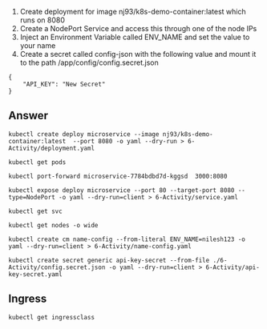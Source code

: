 1. Create deployment for image nj93/k8s-demo-container:latest which runs on 8080
2. Create a NodePort Service and access this through one of the node IPs
3. Inject an Environment Variable called ENV_NAME and set the value to your name
4. Create a secret called config-json with the following value and mount it to the path /app/config/config.secret.json

```
{
    "API_KEY": "New Secret"
}
```

## Answer

```
kubectl create deploy microservice --image nj93/k8s-demo-container:latest  --port 8080 -o yaml --dry-run > 6-Activity/deployment.yaml

kubectl get pods

kubectl port-forward microservice-7784bdbd7d-kggsd  3000:8080

kubectl expose deploy microservice --port 80 --target-port 8080 --type=NodePort -o yaml --dry-run=client > 6-Activity/service.yaml

kubectl get svc

kubectl get nodes -o wide

kubectl create cm name-config --from-literal ENV_NAME=nilesh123 -o yaml --dry-run=client > 6-Activity/name-config.yaml

kubectl create secret generic api-key-secret --from-file ./6-Activity/config.secret.json -o yaml --dry-run=client > 6-Activity/api-key-secret.yaml

```

## Ingress

```
kubectl get ingressclass


```
